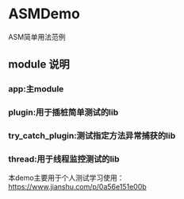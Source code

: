 # ASMDemo
ASM简单用法范例

## module 说明
### app:主module
### plugin:用于插桩简单测试的lib
### try_catch_plugin:测试指定方法异常捕获的lib
### thread:用于线程监控测试的lib

本demo主要用于个人测试学习使用：https://www.jianshu.com/p/0a56e151e00b
